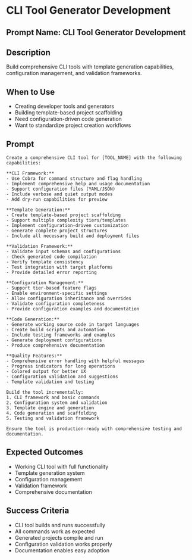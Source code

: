 # CLI Tool Generator Development

## Prompt Name: CLI Tool Generator Development

## Description
Build comprehensive CLI tools with template generation capabilities, configuration management, and validation frameworks.

## When to Use
- Creating developer tools and generators
- Building template-based project scaffolding
- Need configuration-driven code generation
- Want to standardize project creation workflows

## Prompt

```
Create a comprehensive CLI tool for [TOOL_NAME] with the following capabilities:

**CLI Framework:**
- Use Cobra for command structure and flag handling
- Implement comprehensive help and usage documentation
- Support configuration files (YAML/JSON)
- Include verbose and quiet output modes
- Add dry-run capabilities for preview

**Template Generation:**
- Create template-based project scaffolding
- Support multiple complexity tiers/templates
- Implement configuration-driven customization
- Generate complete project structures
- Include all necessary build and deployment files

**Validation Framework:**
- Validate input schemas and configurations
- Check generated code compilation
- Verify template consistency
- Test integration with target platforms
- Provide detailed error reporting

**Configuration Management:**
- Support tier-based feature flags
- Enable environment-specific settings
- Allow configuration inheritance and overrides
- Validate configuration completeness
- Provide configuration examples and documentation

**Code Generation:**
- Generate working source code in target languages
- Create build scripts and automation
- Include testing frameworks and examples
- Generate deployment configurations
- Produce comprehensive documentation

**Quality Features:**
- Comprehensive error handling with helpful messages
- Progress indicators for long operations
- Colored output for better UX
- Configuration validation and suggestions
- Template validation and testing

Build the tool incrementally:
1. CLI framework and basic commands
2. Configuration system and validation
3. Template engine and generation
4. Code generation and scaffolding
5. Testing and validation framework

Ensure the tool is production-ready with comprehensive testing and documentation.
```

## Expected Outcomes
- Working CLI tool with full functionality
- Template generation system
- Configuration management
- Validation framework
- Comprehensive documentation

## Success Criteria
- CLI tool builds and runs successfully
- All commands work as expected
- Generated projects compile and run
- Configuration validation works properly
- Documentation enables easy adoption
